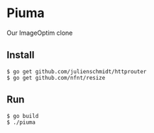 # Piuma

Our ImageOptim clone

## Install

    $ go get github.com/julienschmidt/httprouter
    $ go get github.com/nfnt/resize

## Run

    $ go build
    $ ./piuma
